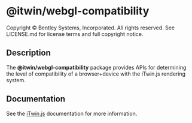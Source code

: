 # @itwin/webgl-compatibility

Copyright © Bentley Systems, Incorporated. All rights reserved. See LICENSE.md for license terms and full copyright notice.

## Description

The __@itwin/webgl-compatibility__ package provides APIs for determining the level of compatibility of a browser+device with the iTwin.js rendering system.

## Documentation

See the [iTwin.js](https://www.itwinjs.org) documentation for more information.
